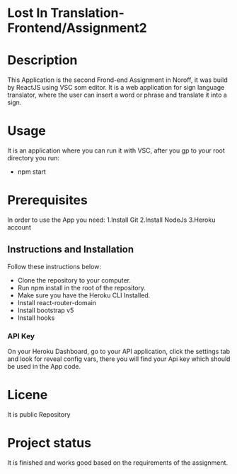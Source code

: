 # Lost In Translation-Frontend/Assignment2


# Description
This Application is the second Frond-end Assignment in Noroff, it was build by ReactJS using VSC som editor. It is a web application for sign language translator, where the user can insert a word or phrase and translate it into a sign. 


# Usage
It is an application where you can run it with VSC, after you gp to your root directory you run:
- npm start 


# Prerequisites
In order to use the App you need:
1.Install Git
2.Install NodeJs
3.Heroku account


## Instructions and Installation
Follow these instructions below: 
- Clone the repository to your computer.
- Run npm install in the root of the repository.
- Make sure you have the Heroku CLI Installed.
- Install react-router-domain
- Install bootstrap v5
- Install hooks


### API Key 
 On your Heroku Dashboard, go to your API application, click the settings tab and look for reveal config vars, there you will find your Api key which should be used in the App code. 


# Licene 
It is public Repository 


# Project status
It is finished and works good based on the requirements of the assignment. 